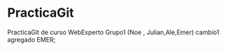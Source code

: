 # PracticaGit
PracticaGit de curso WebExperto Grupo1 (Noe , Julian,Ale,Emer)
cambio1 agregado EMER;
